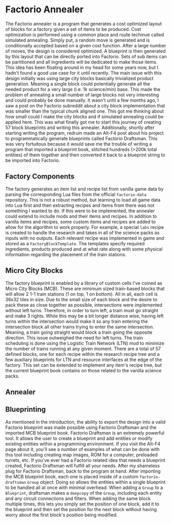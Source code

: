 # Factorio Annealer
  The Factorio annealer is a program that generates a cost optimized layout of blocks for a factory given a set of items to be produced.  Cost optimization is performed using a common place and route techinue called simulated annealing.  Simply put, a random move is generated and is conditionally accepted based on a given cost function.  After a large number of moves, the design is considered optimized.  A blueprint is then generated by this layout that can be directly ported into Factorio.  Sets of sub items can be partitioned and all ingredients will be dedicated to make those items.  
  This idea has been floating around in my head for some years now, but I hadn't found a good use case for it until recently.  The main issue with this design initially was using large city blocks basically trivialized product generation.  Meaning a single block could potentially generate all the needed product for a very large (i.e. 1k science/min) base.  This made the problem of annealing a small number of large blocks not very interesting and could probably be done manually.  It wasn't until a few months ago, I saw a post on the Factorio subreddit about a city block implementation that was smaller than the typical chunk aligned one.  This got me thinking about how small could I make the city blocks and if simulated annealing could be applied here.  This was what finally got me to start this journey of creating 57 block blueprints and writing this annealer.  Additionally, shortly after starting writing the program, redruin made an Alt-F4 post about his project to programmatically generate blueprints called Factorio Draftsman.  This was very fortuitous because it would save me the trouble of writing a program that imported a blueprint book, stitched hundreds (>200k total entities) of them together and then converted it back to a blueprint string to be imported into Factorio.  

## Factory Components
  The factory generates an item list and recipe list from vanilla game data by parsing the corresponding Lua files from the official `factorio-data` repository.  This is not a robust method, but learning to load all game data into Lua first and then extracting recipes and items from there was not something I wanted to do.  If this were to be implemented, the annealer could extend to include mods and their items and recipes.  In addition to vanilla items and recipes, some custom items and recipes are added to allow for the algorithm to work properly.  For example, a special `labs` recipe is created to handle the research and takes in all of the science packs as inputs with no outputs.  Each relevant recipe was implemented in game and stored as a `FactoryBlockTemplate`.  The templates specify required ingredients, products produced and at what rate along with some physical information regarding the placement of the train stations.  
  
## Micro City Blocks
  The factory blueprint is enabled by a library of custom cells I've coined as Micro City Blocks (MCB).  These are minimum sized train-based blocks that will allow 2 1-1 train stations (1 on top, 1 on bottom).  All in all, each cell is 36x32 tiles in size.  Due to the small size of each block and the desire to pack these as close together as possible, intersections were implemented without left turns.  Therefore, in order to turn left, a train must go straight and make 3 rights.  While this may be a bit longer distance wise, having left turns within the intersection would make it so any train entering the intersection block all other trains trying to enter the same intersection.  Meaning, a train going straight would block a train going the opposite direction.  This issue outweighed the need for left turns.  The train scheduling is done using the Logistic Train Network (LTN) mod to minimize the number of trains running at any given moment.  There are a total of 57 defined blocks, one for each recipe within the research recipe tree and a few auxiliary blueprints for LTN and resource interfaces at the edge of the factory.  This set can be extended to implement any item's recipe tree, but the current blueprint book contains on those related to the vanilla science packs.  
  
## Annealer

## Blueprinting
  As mentioned in the introduction, the ability to export the design into a valid Factorio blueprint was made possible using Factorio Draftsman and the imported MCB blueprint book.  Factorio Draftsman is an extremely powerful tool.  It allows the user to create a blueprint and add entities or modify existing entities within a programming environment.  If you visit the Alt-F4 page about it, you'll see a number of examples of what can be done with this tool including creating map images, ROM for a computer, preloaded turrets, etc.  If you've ever had a Factorio related idea that needs a blueprint created, Factorio Draftsman will fulfill all your needs. 
  After my shameless plug for Factorio Draftsman, back to the program at hand.  After importing the MCB blueprint book, each one is placed inside of a custom `factorio-draftsman` `Group` object.  Doing so allows the entities within a single blueprint to be handled all at once with minimal overhead.  When adding a `Group` to a `Blueprint`, draftsman makes a `deepcopy` of the `Group`, including each entity and any circuit connections and filters.  When adding the same block multiple times, this lets you simply set the position of one block, add it to the blueprint and then set the position for the next block without having worry about the first block's position being modified.  
  
